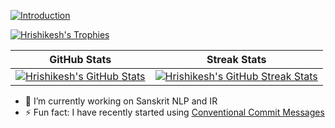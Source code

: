 [![Introduction](https://raw.githubusercontent.com/hrishikeshrt/hrishikeshrt/main/hrishikeshrt.gif)](https://hrishikeshrt.github.io/)

[![Hrishikesh's Trophies](https://github-profile-trophy.vercel.app/?username=hrishikeshrt&column=9&margin-w=5&theme=oldie&no-bg=true)](https://github.com/hrishikeshrt/hrishikeshrt/)


GitHub Stats | Streak Stats
:-------------------------:|:-------------------------:
[![Hrishikesh's GitHub Stats](https://github-readme-stats.vercel.app/api?username=hrishikeshrt&count_private=true&show_icons=true&hide_title=true&hide_border=true)](https://github.com/hrishikeshrt/hrishikeshrt/) | [![Hrishikesh's GitHub Streak Stats](https://github-readme-streak-stats.herokuapp.com/?user=hrishikeshrt&hide_border=true)](https://github.com/hrishikeshrt/hrishikeshrt/)


- 🔭 I’m currently working on Sanskrit NLP and IR
- ⚡ Fun fact: I have recently started using [Conventional Commit Messages](https://gist.github.com/hrishikeshrt/606b3bdf8f7e98d91b6f81e4f661e338)
  
<!--
---
# Notable Repositories

[![PyCDSL](https://github-readme-stats.vercel.app/api/pin/?username=hrishikeshrt&repo=PyCDSL)](https://github.com/hrishikeshrt/PyCDSL)

**hrishikeshrt/hrishikeshrt** is a ✨ _special_ ✨ repository because its `README.md` (this file) appears on your GitHub profile.

Here are some ideas to get you started:

- 🔭 I’m currently working on Sanskrit NLP and IR
- 🌱 I’m currently learning ...
- 👯 I’m looking to collaborate on ...
- 🤔 I’m looking for help with ...
- 💬 Ask me about ...
- 📫 How to reach me: ...
- 😄 Pronouns: ...
- ⚡ Fun fact: ...
-->

